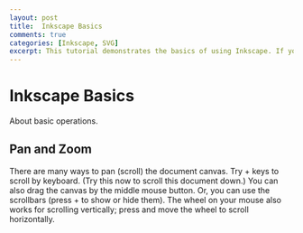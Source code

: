 ```yaml
---
layout: post
title:  Inkscape Basics
comments: true
categories: [Inkscape, SVG]
excerpt: This tutorial demonstrates the basics of using Inkscape. If you have opened it from the Inkscape Help menu, it is a regular Inkscape document that you can view, edit, or copy from. You can also save a copy to a location of your choice.
---
```


# Inkscape Basics

About basic operations. 

## Pan and Zoom

There are many ways to pan (scroll) the document canvas. Try + keys to scroll by keyboard. (Try this now to scroll this document down.) You can also drag the canvas by the middle mouse button. Or, you can use the scrollbars (press + to show or hide them). The wheel on your mouse also works for scrolling vertically; press  and move the wheel to scroll horizontally.

